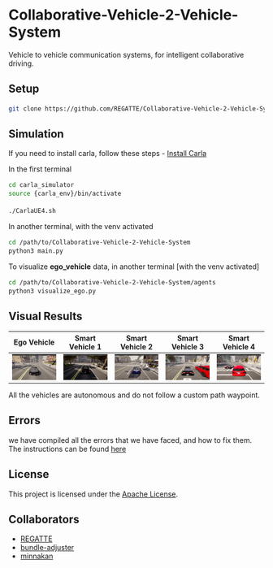 # Collaborative-Vehicle-2-Vehicle-System
Vehicle to vehicle communication systems, for intelligent collaborative driving. 

## Setup

```bash
git clone https://github.com/REGATTE/Collaborative-Vehicle-2-Vehicle-System.git
```

## Simulation

If you need to install carla, follow these steps - [Install Carla](docs/installation.md)

In the first terminal

```bash
cd carla_simulator
source {carla_env}/bin/activate

./CarlaUE4.sh
```

In another terminal, with the venv activated

```bash
cd /path/to/Collaborative-Vehicle-2-Vehicle-System
python3 main.py
```

To visualize **ego_vehicle** data, in another terminal [with the venv activated]

```bash
cd /path/to/Collaborative-Vehicle-2-Vehicle-System/agents
python3 visualize_ego.py
```

## Visual Results

| Ego Vehicle | Smart Vehicle 1 | Smart Vehicle 2 | Smart Vehicle 3 | Smart Vehicle 4 |
|----------------------|---------------------|---------------------|---------------------|---------------------|
| ![Image 1](docs/Images/ego_veh.png) | ![Image 2](docs/Images/smart_veh_1.png) | ![Image 3](docs/Images/smart_veh_2.png) | ![Image 4](docs/Images/smart_veh_3.png) | ![Image 4](docs/Images/smart_veh_4.png) |

All the vehicles are autonomous and do not follow a custom path waypoint. 

## Errors 

we have compiled all the errors that we have faced, and how to fix them. The instructions can be found [here](docs/CarlaErrors.md)

## License

This project is licensed under the [Apache License](LICENSE).

## Collaborators

- [REGATTE](https://github.com/REGATTE)
- [bundle-adjuster](https://github.com/bundle-adjuster)
- [minnakan](https://github.com/minnakan)